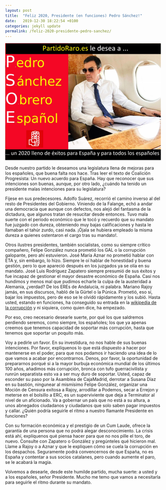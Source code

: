 ```yaml
---
layout: post
title:  "Feliz 2020, Presidente (en funciones) Pedro Sánchez!"
date:   2019-12-30 18:22:54 +0100
categories: jekyll update
permalink: /feliz-2020-presidente-pedro-sanchez/
---
```


<img src="/assets/images/2019/12/memePSOE.jpg" alt="PedroSanchezObreroEspañol">

Desde nuestro partido le deseamos una legislatura llena de mejoras para los españoles, que buena falta nos hace. Tras leer el texto de Coalición Progresista: Un nuevo acuerdo para España. Hay que reconocer que sus intenciones son buenas, aunque, por otro lado, ¿cuándo ha tenido un presidente malas intenciones para su legislatura?

Fíjese en sus predecesores. Adolfo Suárez, recorrió el camino inverso al del resto de Presidentes del Gobierno.  Viniendo de la Falange, echó a andar una democracia que aunque con defectos, nos alejó del fantasma de la dictadura, que algunos tratan de resucitar desde entonces. Tuvo mala suerte con el período económico que le tocó y recuerdo que su mandato fue juzgado con dureza, obteniendo muy bajas calificaciones y hasta le llamaban el tahúr zurdo, casi nada. ¡Ójala se hubiera empleado la misma dureza a quienes ostentaron el cargo tras su mandato!.

Otros ilustres presidentes, también socialistas, como su siempre crítico compañero, Felipe González nunca prometió los GAL o la corrupción galopante, pero ahí estuvieron. José María Aznar no prometió hablar con ETA y, sin embargo, lo hizo. Siempre le oí hablar de honestidad y buena gestión, pero lo que apareció después en los juzgados ya se olía en su mandato. José Luis Rodríguez Zapatero siempre presumió de sus éxitos y fue incapaz de gestionar el mayor desastre económico de España. Casi nos hundimos y menos mal que pudimos echarle la culpa de la austeridad a Alemania, ¿verdad? De los EREs de Andalucía, ni palabra. Mariano Rajoy jamás, en sus discursos, habló de la Gürtel o la Púnica. Prometió, eso sí, bajar los impuestos, pero de eso se le olvidó rápidamente y los subió. Hasta usted, estando en funciones, ha conseguido su entrada en la [wikipedia de la corrupción](https://es.m.wikipedia.org/wiki/Corrupci%C3%B3n_en_Espa%C3%B1a?wprov=sfla1) y ni siquiera, como quien dice, ha empezado.

Por eso, creo necesario desearle suerte, por qué los que saldremos perdiendo seremos, como siempre, los españoles; los que ya apenas creemos que tenemos capacidad de soportar más corrupción, hasta que tenemos que soportar un poquito más.

Voy a pedirle un favor. En su investidura, no nos hable de sus buenas intenciones. Por favor, explíquenos lo que está dispuesto a hacer por mantenerse en el poder, para que nos podamos ir haciendo una idea de lo que vamos a acabar por encontrarnos. Denos, por favor, la oportunidad de prepararnos porqué si a la mayor burbuja económica mundial de los últimos 100 años, añadimos más corrupción, bronca con tufo guerracivilista y runrún separatista esto va a ser muy duro de soportar. Usted, capaz de esconder su paso por la Asamblea de CajaMadrid, derrotar a Susana Díaz en su bastión, ningunear al mismísimo Felipe González, organizar una Moción de Censura exitosa a Rajoy, arrodillar a Podemos, secar a Errejon y meterse en el bolsillo a ERC, es un superviviente que deja a Terminator al nivel de un aficionado. Va a gobernar un país que no está a su altura, a unos abnegados ciudadanos y ciudadanos que solo saben pagar impuestos y callar. ¿Quién podría seguirle el ritmo a nuestro flamante Presidente en funciones?

Con su formación económica y el prestigio de un Cum Laude, ofrece la garantía de una persona que no podrá alegar desconocimiento. La crisis está ahí, explíquenos qué piensa hacer para que no nos pille el toro, de nuevo. Consulte con Zapatero o González y pregúnteles qué hicieron mal. Llame a Rajoy o a Aznar y que le expliquen cómo se cuela la corrupción en los despachos. Seguramente podrá convencernos de que España, no es España y contentar a sus socios catalanes, pero cuando aumente el paro, se le acabará la magia.

Volvemos a desearle, desde este humilde partido, mucha suerte: a usted y a los españoles, señor Presidente. Mucho me temo que vamos a necesitarla para seguirle el ritmo durante su mandato.
